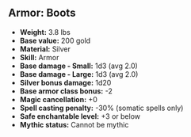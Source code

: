 ## Armor: Boots

- **Weight:** 3.8 lbs
- **Base value:** 200 gold
- **Material:** Silver
- **Skill:** Armor
- **Base damage - Small:** 1d3 (avg 2.0)
- **Base damage - Large:** 1d3 (avg 2.0)
- **Silver bonus damage:** 1d20
- **Base armor class bonus:** -2
- **Magic cancellation:** +0
- **Spell casting penalty:** -30% (somatic spells only)
- **Safe enchantable level:** +3 or below
- **Mythic status:** Cannot be mythic